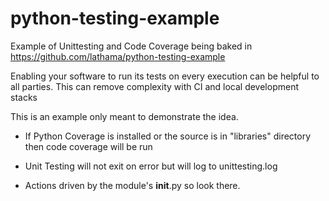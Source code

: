 # python-testing-example
Example of Unittesting and Code Coverage being baked in
https://github.com/lathama/python-testing-example

Enabling your software to run its tests on every execution can be helpful
to all parties. This can remove complexity with CI and local development stacks

This is an example only meant to demonstrate the idea.

* If Python Coverage is installed or the source is in "libraries" directory 
  then code coverage will be run

* Unit Testing will not exit on error but will log to unittesting.log

* Actions driven by the module's __init__.py so look there.

